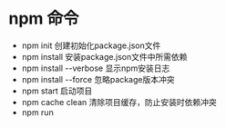# npm 命令
 - npm init 创建初始化package.json文件
 - npm install 安装package.json文件中所需依赖
 - npm install --verbose 显示npm安装日志
 - npm install --force 忽略package版本冲突
 - npm start 启动项目
 - npm cache clean 清除项目缓存，防止安装时依赖冲突
 - npm run <script> 运行自定义脚本命令
 - legacy-peer-deps=true 绕过npm严格的依赖检查
